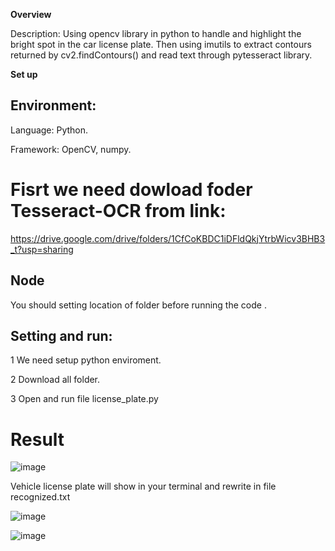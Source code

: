 **Overview**

Description: Using opencv library in python to handle and highlight the bright spot in the car license plate. Then using imutils to extract contours returned by cv2.findContours() and read text through pytesseract library.

 **Set up**

## Environment:

Language: Python.

Framework: OpenCV, numpy.

# Fisrt we need dowload foder Tesseract-OCR from link:

https://drive.google.com/drive/folders/1CfCoKBDC1iDFldQkjYtrbWicv3BHB3_t?usp=sharing

## Node 
You should setting location of folder before running the code .

## Setting and run:

1 We need setup python enviroment.

2 Download all folder.

3 Open and run file license_plate.py



# Result
![image](https://github.com/datt46999/-Extract-car-license-plate-features/assets/125117718/d3cda3f7-fc23-433c-be52-7a877e4bc8f2)

Vehicle license plate will show in your terminal and rewrite in file recognized.txt

![image](https://github.com/datt46999/-Extract-car-license-plate-features/assets/125117718/469c334a-0567-467b-b505-0e7ae3766ae6)


![image](https://github.com/datt46999/-Extract-car-license-plate-features/assets/125117718/c4534829-7405-4bc3-9651-c25bce2cd56a)

